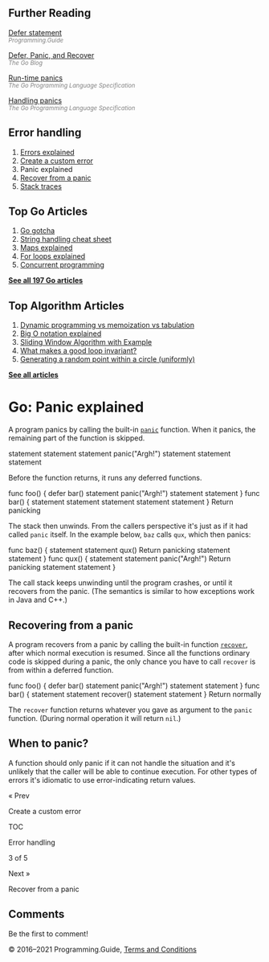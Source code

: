 <span class="underline"></span>

<span class="underline"></span>

## Further Reading

[Defer statement](defer.html)  
<span style="color: grey; font-style: italic; font-size: smaller">Programming.Guide</span>

[Defer, Panic, and Recover](https://blog.golang.org/defer-panic-and-recover)  
<span style="color: grey; font-style: italic; font-size: smaller">The Go Blog</span>

[Run-time panics](https://golang.org/ref/spec#Run_time_panics)  
<span style="color: grey; font-style: italic; font-size: smaller">The Go Programming Language Specification</span>

[Handling panics](https://golang.org/ref/spec#Handling_panics)  
<span style="color: grey; font-style: italic; font-size: smaller">The Go Programming Language Specification</span>

## Error handling

1.  [Errors explained](errors-explained.html)
2.  [Create a custom error](create-error.html)
3.  Panic explained
4.  [Recover from a panic](recover-from-panic.html)
5.  [Stack traces](stack-trace.html)

## Top Go Articles

1.  [Go gotcha](go-gotcha.html)
2.  [String handling cheat sheet](string-functions-reference-cheat-sheet.html)
3.  [Maps explained](maps-explained.html)
4.  [For loops explained](for-loop.html)
5.  [Concurrent programming](go-concurrency-tutorial.html)

[**See all 197 Go articles**](index.html)

<span class="underline"></span>

## Top Algorithm Articles

1.  [Dynamic programming vs memoization vs tabulation](../dynamic-programming-vs-memoization-vs-tabulation.html)
2.  [Big O notation explained](../big-o-notation-explained.html)
3.  [Sliding Window Algorithm with Example](../sliding-window-example.html)
4.  [What makes a good loop invariant?](../what-makes-a-good-loop-invariant.html)
5.  [Generating a random point within a circle (uniformly)](../random-point-within-circle.html)

[**See all articles**](../index.html)

# Go: Panic explained

A program panics by calling the built-in [`panic`](https://golang.org/ref/spec#Handling_panics) function. When it panics, the remaining part of the function is skipped.

statement statement statement panic("Argh!") statement statement statement

Before the function returns, it runs any deferred functions.

func foo() { defer bar() statement panic("Argh!") statement statement } func bar() { statement statement statement statement statement } Return panicking

The stack then unwinds. From the callers perspective it's just as if it had called `panic` itself. In the example below, `baz` calls `qux`, which then panics:

func baz() { statement statement qux() Return panicking statement statement } func qux() { statement statement panic("Argh!") Return panicking statement statement }

The call stack keeps unwinding until the program crashes, or until it recovers from the panic. (The semantics is similar to how exceptions work in Java and C++.)

## Recovering from a panic

A program recovers from a panic by calling the built-in function [`recover`](https://golang.org/ref/spec#Handling_panics), after which normal execution is resumed. Since all the functions ordinary code is skipped during a panic, the only chance you have to call `recover` is from within a deferred function.

func foo() { defer bar() statement panic("Argh!") statement statement } func bar() { statement statement recover() statement statement } Return normally

The `recover` function returns whatever you gave as argument to the `panic` function. (During normal operation it will return `nil`.)

## When to panic?

A function should only panic if it can not handle the situation and it's unlikely that the caller will be able to continue execution. For other types of errors it's idiomatic to use error-indicating return values.

<a href="create-error.html" class="prev"></a>

« Prev

Create a custom error

[](go-errors-tutorial.html)

TOC

Error handling

3 of 5

<a href="recover-from-panic.html" class="next"></a>

Next »

Recover from a panic

## Comments

Be the first to comment!

© 2016–2021 Programming.Guide, [Terms and Conditions](../terms-and-conditions.html)
